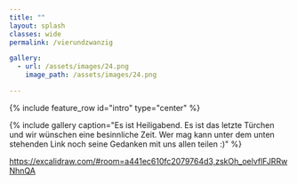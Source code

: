 ```yaml
---
title: ""
layout: splash
classes: wide
permalink: /vierundzwanzig

gallery: 
  - url: /assets/images/24.png
    image_path: /assets/images/24.png

---
```


{% include feature_row id="intro" type="center" %}

{% include gallery caption="Es ist Heiligabend. Es ist das letzte Türchen und wir wünschen eine besinnliche Zeit. Wer mag kann unter dem unten stehenden Link noch seine Gedanken mit uns allen teilen :)" %}

https://excalidraw.com/#room=a441ec610fc2079764d3,zskOh_oelvflFJRRwNhnQA
